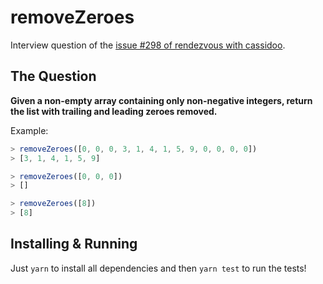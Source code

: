 # removeZeroes

Interview question of the [issue #298 of rendezvous with cassidoo](https://buttondown.email/cassidoo/archive/5528/).

## The Question

**Given a non-empty array containing only non-negative integers, return the list with trailing and leading zeroes removed.**

Example:
```js
> removeZeroes([0, 0, 0, 3, 1, 4, 1, 5, 9, 0, 0, 0, 0])
> [3, 1, 4, 1, 5, 9]

> removeZeroes([0, 0, 0])
> []

> removeZeroes([8])
> [8]
```

## Installing & Running

Just `yarn` to install all dependencies and then `yarn test` to run the tests!
